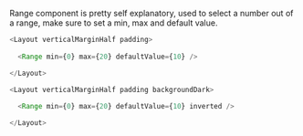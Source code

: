 Range component is pretty self explanatory, used to select a number out of a range, make sure to set a min, max and default value.

```js
<Layout verticalMarginHalf padding>
  
  <Range min={0} max={20} defaultValue={10} />

</Layout>

<Layout verticalMarginHalf padding backgroundDark>
  
  <Range min={0} max={20} defaultValue={10} inverted />

</Layout>
```
